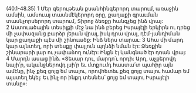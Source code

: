 (40.1-48.35)
1 Մեր գերութեան քսանհինգերորդ տարում, առաջին ամսին, ամսուայ տասնմէկերորդ օրը, քաղաքի գրաւման տասնչորսերորդ տարում, Տիրոջ ձեռքը հանգչեց ինձ վրայ: 2 Աստուածային տեսիլքի մէջ նա ինձ բերեց Իսրայէլի երկիրն ու դրեց մի չափազանց բարձր լերան վրայ, իսկ դրա վրայ, դէմ-յանդիման կար քաղաքի պէս մի շինուածք: Ինձ ներս տարաւ: 3 Ահա մի մարդ կար այնտեղ, որի տեսքը փայլուն պղնձի նման էր: Ձեռքին շինարարի լար ու չափաձող ունէր: Ինքն էլ կանգնած էր դռան վրայ: 4 Մարդն ասաց ինձ. «Տեսար դու, մարդո՛ւ որդի: Արդ, աչքերովդ նայի՛ր, ականջներովդ լսի՛ր եւ մտքումդ հաստա՛տ պահիր այն ամէնը, ինչ քեզ ցոյց եմ տալու, որովհետեւ քեզ ցոյց տալու համար եմ այստեղ եկել: Եւ ինչ որ ինքդ տեսնես՝ ցոյց եմ տալու Իսրայէլի տանը»:
